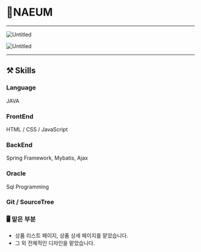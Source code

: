 # 📝NAEUM

---

![Untitled](https://s3-us-west-2.amazonaws.com/secure.notion-static.com/bd8e9cf8-03b8-49de-96e8-c472af0f3219/Untitled.png)

![Untitled](https://s3-us-west-2.amazonaws.com/secure.notion-static.com/70ac0902-0c27-4f5e-9bdc-375a195d9757/Untitled.png)

---

## ⚒️ Skills

### Language

JAVA

### FrontEnd

HTML / CSS / JavaScript 

### BackEnd

Spring Framework, Mybatis, Ajax

### Oracle

Sql Programming

### Git / SourceTree




### 🖥 맡은 부분

- 상품 리스트 페이지, 상품 상세 페이지를 맡았습니다.
- 그 외 전체적인 디자인을 맡았습니다.

